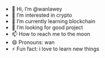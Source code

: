 - 👋 Hi, I’m @wanlawey
- 👀 I’m interested in crypto
- 🌱 I’m currently learning blockchain
- 💞️ I’m looking for good project
- 📫 How to reach me to the moon
- 😄 Pronouns: wan
- ⚡ Fun fact: i love to learn new things 

<!---
wanlawey/wanlawey is a ✨ special ✨ repository because its `README.md` (this file) appears on your GitHub profile.
You can click the Preview link to take a look at your changes.
--->
